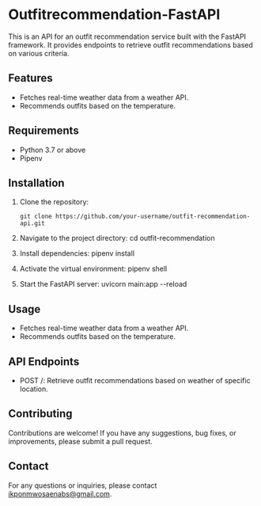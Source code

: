 # Outfitrecommendation-FastAPI


This is an API for an outfit recommendation service built with the FastAPI framework. It provides endpoints to retrieve outfit recommendations based on various criteria.

## Features

- Fetches real-time weather data from a weather API.
- Recommends outfits based on the temperature.

## Requirements

- Python 3.7 or above
- Pipenv

## Installation

1. Clone the repository:

   ```shell
   git clone https://github.com/your-username/outfit-recommendation-api.git
   
2. Navigate to the project directory: cd outfit-recommendation

3. Install dependencies: pipenv install

4. Activate the virtual environment: pipenv shell

5. Start the FastAPI server: uvicorn main:app --reload

## Usage

- Fetches real-time weather data from a weather API.
- Recommends outfits based on the temperature.

## API Endpoints

- POST /: Retrieve outfit recommendations based on weather of specific location.

## Contributing
Contributions are welcome! If you have any suggestions, bug fixes, or improvements, please submit a pull request.

## Contact
For any questions or inquiries, please contact ikponmwosaenabs@gmail.com.




